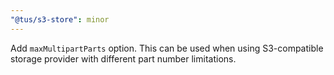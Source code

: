 ```yaml
---
"@tus/s3-store": minor
---
```


Add `maxMultipartParts` option. This can be used when using S3-compatible storage provider with different part number limitations.
